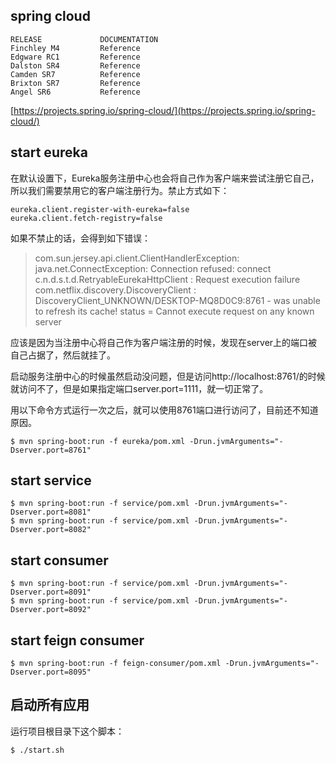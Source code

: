 ## spring cloud

    RELEASE             DOCUMENTATION
    Finchley M4         Reference
    Edgware RC1         Reference
    Dalston SR4         Reference
    Camden SR7          Reference
    Brixton SR7         Reference
    Angel SR6           Reference

[https://projects.spring.io/spring-cloud/](https://projects.spring.io/spring-cloud/)

## start eureka

在默认设置下，Eureka服务注册中心也会将自己作为客户端来尝试注册它自己，所以我们需要禁用它的客户端注册行为。禁止方式如下：

    eureka.client.register-with-eureka=false
    eureka.client.fetch-registry=false
    
如果不禁止的话，会得到如下错误：

> com.sun.jersey.api.client.ClientHandlerException: java.net.ConnectException: Connection refused: connect
> c.n.d.s.t.d.RetryableEurekaHttpClient    : Request execution failure
> com.netflix.discovery.DiscoveryClient    : DiscoveryClient_UNKNOWN/DESKTOP-MQ8D0C9:8761 - was unable to refresh its cache! status = Cannot execute request on any known server

应该是因为当注册中心将自己作为客户端注册的时候，发现在server上的端口被自己占据了，然后就挂了。

启动服务注册中心的时候虽然启动没问题，但是访问http://localhost:8761/的时候就访问不了，但是如果指定端口server.port=1111，就一切正常了。

用以下命令方式运行一次之后，就可以使用8761端口进行访问了，目前还不知道原因。

    $ mvn spring-boot:run -f eureka/pom.xml -Drun.jvmArguments="-Dserver.port=8761"
    
## start service

    $ mvn spring-boot:run -f service/pom.xml -Drun.jvmArguments="-Dserver.port=8081"
    $ mvn spring-boot:run -f service/pom.xml -Drun.jvmArguments="-Dserver.port=8082"
    
## start consumer

    $ mvn spring-boot:run -f service/pom.xml -Drun.jvmArguments="-Dserver.port=8091"
    $ mvn spring-boot:run -f service/pom.xml -Drun.jvmArguments="-Dserver.port=8092"
    
## start feign consumer

    $ mvn spring-boot:run -f feign-consumer/pom.xml -Drun.jvmArguments="-Dserver.port=8095"
    
## 启动所有应用 

运行项目根目录下这个脚本：

    $ ./start.sh    
    
